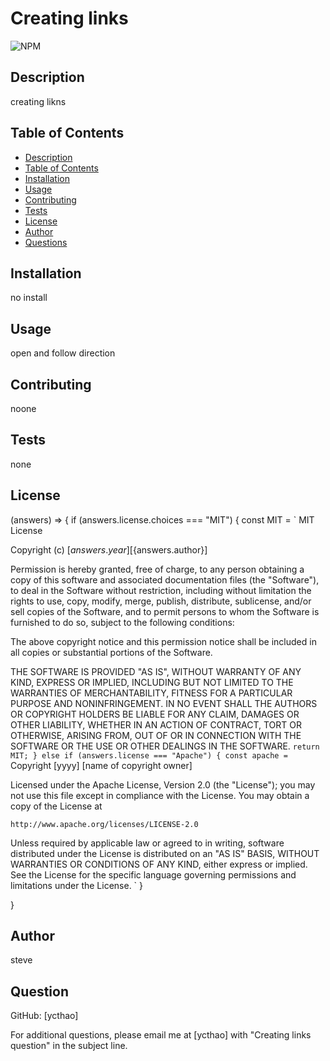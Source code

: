 # Creating links  

![NPM](https://img.shields.io/npm/l/inquirer)

## Description 

creating likns 

## Table of Contents 

- [Description](#Description)
- [Table of Contents](#Table-of-Contents)
- [Installation](#Installation)
- [Usage](#Usage)
- [Contributing](#Contributing)
- [Tests](#Tests)
- [License](#License)
- [Author](#Author)
- [Questions](#Question)

## Installation 

no install 

## Usage 

open and follow direction 

## Contributing 

noone 

## Tests 

none 

## License 

(answers) => {
  if (answers.license.choices === "MIT") {
    const MIT = 
    `
MIT License

Copyright (c) [${answers.year}] [${answers.author}]

Permission is hereby granted, free of charge, to any person obtaining a copy
of this software and associated documentation files (the "Software"), to deal
in the Software without restriction, including without limitation the rights
to use, copy, modify, merge, publish, distribute, sublicense, and/or sell
copies of the Software, and to permit persons to whom the Software is
furnished to do so, subject to the following conditions:

The above copyright notice and this permission notice shall be included in all
copies or substantial portions of the Software.

THE SOFTWARE IS PROVIDED "AS IS", WITHOUT WARRANTY OF ANY KIND, EXPRESS OR
IMPLIED, INCLUDING BUT NOT LIMITED TO THE WARRANTIES OF MERCHANTABILITY,
FITNESS FOR A PARTICULAR PURPOSE AND NONINFRINGEMENT. IN NO EVENT SHALL THE
AUTHORS OR COPYRIGHT HOLDERS BE LIABLE FOR ANY CLAIM, DAMAGES OR OTHER
LIABILITY, WHETHER IN AN ACTION OF CONTRACT, TORT OR OTHERWISE, ARISING FROM,
OUT OF OR IN CONNECTION WITH THE SOFTWARE OR THE USE OR OTHER DEALINGS IN THE
SOFTWARE.
`
    return MIT;
  } else if (answers.license === "Apache") {
    const apache =
    `
Copyright [yyyy] [name of copyright owner]

Licensed under the Apache License, Version 2.0 (the "License");
you may not use this file except in compliance with the License.
You may obtain a copy of the License at

    http://www.apache.org/licenses/LICENSE-2.0

Unless required by applicable law or agreed to in writing, software
distributed under the License is distributed on an "AS IS" BASIS,
WITHOUT WARRANTIES OR CONDITIONS OF ANY KIND, either express or implied.
See the License for the specific language governing permissions and
limitations under the License.
    `
  }


}

## Author 

steve 

## Question 

GitHub: [ycthao]

For additional questions, please email me at [ycthao] with "Creating links question" in the subject line.
  